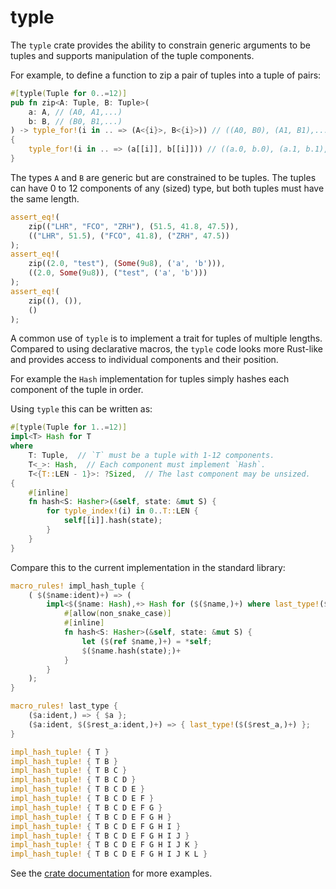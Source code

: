 # typle

The `typle` crate provides the ability to constrain generic arguments to be
tuples and supports manipulation of the tuple components.

For example, to define a function to zip a pair of tuples into a tuple of pairs:

```rust
#[typle(Tuple for 0..=12)]
pub fn zip<A: Tuple, B: Tuple>(
    a: A, // (A0, A1,...)
    b: B, // (B0, B1,...)
) -> typle_for!(i in .. => (A<{i}>, B<{i}>)) // ((A0, B0), (A1, B1),...)
{
    typle_for!(i in .. => (a[[i]], b[[i]])) // ((a.0, b.0), (a.1, b.1),...)
}
```

The types `A` and `B` are generic but are constrained to be tuples. The tuples
can have 0 to 12 components of any (sized) type, but both tuples must have the
same length.

```rust
assert_eq!(
    zip(("LHR", "FCO", "ZRH"), (51.5, 41.8, 47.5)),
    (("LHR", 51.5), ("FCO", 41.8), ("ZRH", 47.5))
);
assert_eq!(
    zip((2.0, "test"), (Some(9u8), ('a', 'b'))),
    ((2.0, Some(9u8)), ("test", ('a', 'b')))
);
assert_eq!(
    zip((), ()),
    ()
);
```

A common use of `typle` is to implement a trait for tuples of multiple lengths.
Compared to using declarative macros, the `typle` code looks more Rust-like and
provides access to individual components and their position.

For example the `Hash` implementation for tuples simply hashes each component of
the tuple in order.

Using `typle` this can be written as:

```rust
#[typle(Tuple for 1..=12)]
impl<T> Hash for T
where
    T: Tuple,  // `T` must be a tuple with 1-12 components.
    T<_>: Hash,  // Each component must implement `Hash`.
    T<{T::LEN - 1}>: ?Sized,  // The last component may be unsized.
{
    #[inline]
    fn hash<S: Hasher>(&self, state: &mut S) {
        for typle_index!(i) in 0..T::LEN {
            self[[i]].hash(state);
        }
    }
}
```

Compare this to the current implementation in the standard library:

```rust
macro_rules! impl_hash_tuple {
    ( $($name:ident)+) => (
        impl<$($name: Hash),+> Hash for ($($name,)+) where last_type!($($name,)+): ?Sized {
            #[allow(non_snake_case)]
            #[inline]
            fn hash<S: Hasher>(&self, state: &mut S) {
                let ($(ref $name,)+) = *self;
                $($name.hash(state);)+
            }
        }
    );
}

macro_rules! last_type {
    ($a:ident,) => { $a };
    ($a:ident, $($rest_a:ident,)+) => { last_type!($($rest_a,)+) };
}

impl_hash_tuple! { T }
impl_hash_tuple! { T B }
impl_hash_tuple! { T B C }
impl_hash_tuple! { T B C D }
impl_hash_tuple! { T B C D E }
impl_hash_tuple! { T B C D E F }
impl_hash_tuple! { T B C D E F G }
impl_hash_tuple! { T B C D E F G H }
impl_hash_tuple! { T B C D E F G H I }
impl_hash_tuple! { T B C D E F G H I J }
impl_hash_tuple! { T B C D E F G H I J K }
impl_hash_tuple! { T B C D E F G H I J K L }
```

See the [crate documentation](https://docs.rs/typle/) for more examples.
